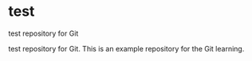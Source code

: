 # test
test repository for Git

test repository for Git. This is an example repository for the Git learning.
